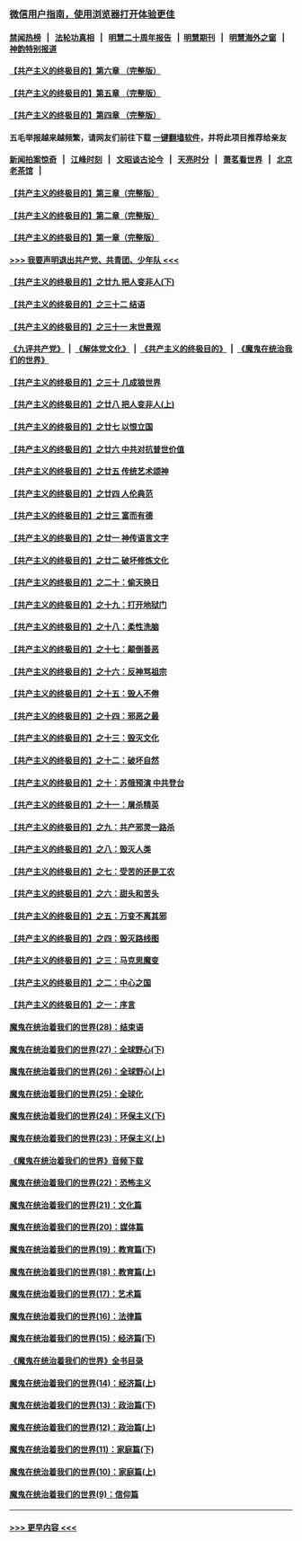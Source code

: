### [微信用户指南，使用浏览器打开体验更佳](https://github.com/gfw-breaker/banned-news1/blob/master/indexes/wechat-guide.md?t=0)
#### [禁闻热榜](热点新闻.md?t=0)  &nbsp;&nbsp;|&nbsp;&nbsp; [法轮功真相](https://github.com/gfw-breaker/truth/blob/master/README.md?t=0) &nbsp;&nbsp;|&nbsp;&nbsp; [明慧二十周年报告](https://github.com/gfw-breaker/mh-reports/blob/master/README.md?t=0) &nbsp;&nbsp;|&nbsp;&nbsp;[明慧期刊](https://github.com/gfw-breaker/mh-qikan) &nbsp;&nbsp;|&nbsp;&nbsp; [明慧海外之窗](https://github.com/gfw-breaker/mh-news/blob/master/README.md?t=0) &nbsp;&nbsp;|&nbsp;&nbsp; [神韵特别报道](https://github.com/gfw-breaker/mh-news/blob/master/shenyun.md?t=0)
#### [【共产主义的终极目的】第六章 （完整版）](../pages/nsc422/n11428913.md?t=02041555) 
#### [【共产主义的终极目的】第五章 （完整版）](../pages/nsc422/n11428912.md?t=02041555) 
#### [【共产主义的终极目的】第四章 （完整版）](../pages/nsc422/n11428907.md?t=02041555) 
#### 五毛举报越来越频繁，请网友们前往下载 [一键翻墙软件](https://github.com/gfw-breaker/ssr-accounts)，并将此项目推荐给亲友
#### [新闻拍案惊奇](https://github.com/gfw-breaker/banned-news1/blob/master/pages/link4.md) &nbsp;&nbsp;|&nbsp;&nbsp; [江峰时刻](https://github.com/gfw-breaker/banned-news1/blob/master/pages/link4.md) &nbsp;&nbsp;|&nbsp;&nbsp; [文昭谈古论今](https://github.com/gfw-breaker/banned-news1/blob/master/pages/link4.md) &nbsp;&nbsp;|&nbsp;&nbsp; [天亮时分](https://github.com/gfw-breaker/banned-news1/blob/master/pages/link4.md) &nbsp;&nbsp;|&nbsp;&nbsp; [萧茗看世界](https://github.com/gfw-breaker/banned-news1/blob/master/pages/link4.md) &nbsp;&nbsp;|&nbsp;&nbsp; [北京老茶馆](https://github.com/gfw-breaker/banned-news1/blob/master/pages/link4.md) &nbsp;&nbsp;|&nbsp;&nbsp; 
#### [【共产主义的终极目的】第三章（完整版）](../pages/nsc422/n11428848.md?t=02041555) 
#### [【共产主义的终极目的】第二章（完整版）](../pages/nsc422/n11428831.md?t=02041555) 
#### [【共产主义的终极目的】第一章（完整版）](../pages/nsc422/n11417651.md?t=02041555) 
#### [>>> 我要声明退出共产党、共青团、少年队 <<<](https://github.com/begood0513/goodnews/blob/master/quit/letter.md) 
#### [【共产主义的终极目的】之廿九 把人变非人(下)](../pages/nsc422/n11344140.md?t=02041555) 
#### [【共产主义的终极目的】之三十二 结语](../pages/nsc422/n11360535.md?t=02041555) 
#### [【共产主义的终极目的】之三十一 末世景观](../pages/nsc422/n11351129.md?t=02041555) 
#### [《九评共产党》](https://github.com/begood0513/9ping.md/blob/master/README.md) &nbsp;|&nbsp; [《解体党文化》](../../../../jtdwh.md/blob/master/README.md)  &nbsp;|&nbsp; [《共产主义的终极目的》](../../../../gczydzjmd.md/blob/master/README.md) &nbsp;|&nbsp; [《魔鬼在统治我们的世界》](../../../../mgztzwmdsj.md/blob/master/README.md) 
#### [【共产主义的终极目的】之三十 几成狼世界](../pages/nsc422/n11348280.md?t=02041555) 
#### [【共产主义的终极目的】之廿八 把人变非人(上)](../pages/nsc422/n11340492.md?t=02041555) 
#### [【共产主义的终极目的】之廿七 以恨立国](../pages/nsc422/n11336944.md?t=02041555) 
#### [【共产主义的终极目的】之廿六 中共对抗普世价值](../pages/nsc422/n11324785.md?t=02041555) 
#### [【共产主义的终极目的】之廿五 传统艺术颂神](../pages/nsc422/n11296396.md?t=02041555) 
#### [【共产主义的终极目的】之廿四 人伦典范](../pages/nsc422/n11296397.md?t=02041555) 
#### [【共产主义的终极目的】之廿三 富而有德](../pages/nsc422/n11283598.md?t=02041555) 
#### [【共产主义的终极目的】之廿一 神传语言文字](../pages/nsc422/n11263265.md?t=02041555) 
#### [【共产主义的终极目的】之廿二 破坏修炼文化](../pages/nsc422/n11245728.md?t=02041555) 
#### [【共产主义的终极目的】之二十：偷天换日](../pages/nsc422/n11238846.md?t=02041555) 
#### [【共产主义的终极目的】之十九：打开地狱门](../pages/nsc422/n11206376.md?t=02041555) 
#### [【共产主义的终极目的】之十八：柔性洗脑](../pages/nsc422/n11199994.md?t=02041555) 
#### [【共产主义的终极目的】之十七：颠倒善恶](../pages/nsc422/n11179782.md?t=02041555) 
#### [【共产主义的终极目的】之十六：反神骂祖宗](../pages/nsc422/n11166798.md?t=02041555) 
#### [【共产主义的终极目的】之十五：毁人不倦](../pages/nsc422/n11166792.md?t=02041555) 
#### [【共产主义的终极目的】之十四：邪恶之最](../pages/nsc422/n11150249.md?t=02041555) 
#### [【共产主义的终极目的】之十三：毁灭文化](../pages/nsc422/n11135227.md?t=02041555) 
#### [【共产主义的终极目的】之十二：破坏自然](../pages/nsc422/n11135214.md?t=02041555) 
#### [【共产主义的终极目的】之十：苏俄预演 中共登台](../pages/nsc422/n11118424.md?t=02041555) 
#### [【共产主义的终极目的】之十一：屠杀精英](../pages/nsc422/n11118442.md?t=02041555) 
#### [【共产主义的终极目的】之九：共产邪灵一路杀](../pages/nsc422/n11114139.md?t=02041555) 
#### [【共产主义的终极目的】之八：毁灭人类](../pages/nsc422/n11108503.md?t=02041555) 
#### [【共产主义的终极目的】之七：受苦的还是工农](../pages/nsc422/n11101809.md?t=02041555) 
#### [【共产主义的终极目的】之六：甜头和苦头](../pages/nsc422/n11096971.md?t=02041555) 
#### [【共产主义的终极目的】之五：万变不离其邪](../pages/nsc422/n11091285.md?t=02041555) 
#### [【共产主义的终极目的】之四：毁灭路线图](../pages/nsc422/n11086284.md?t=02041555) 
#### [【共产主义的终极目的】之三：马克思魔变](../pages/nsc422/n11061941.md?t=02041555) 
#### [【共产主义的终极目的】之二：中心之国](../pages/nsc422/n11047728.md?t=02041555) 
#### [【共产主义的终极目的】之一：序言](../pages/nsc422/n11086077.md?t=02041555) 
#### [魔鬼在统治着我们的世界(28)：结束语](../pages/nsc422/n10936246.md?t=02041555) 
#### [魔鬼在统治着我们的世界(27)：全球野心(下)](../pages/nsc422/n10928319.md?t=02041555) 
#### [魔鬼在统治着我们的世界(26)：全球野心(上)](../pages/nsc422/n10900318.md?t=02041555) 
#### [魔鬼在统治着我们的世界(25)：全球化](../pages/nsc422/n10788205.md?t=02041555) 
#### [魔鬼在统治着我们的世界(24)：环保主义(下)](../pages/nsc422/n10695307.md?t=02041555) 
#### [魔鬼在统治着我们的世界(23)：环保主义(上)](../pages/nsc422/n10688613.md?t=02041555) 
#### [《魔鬼在统治着我们的世界》音频下载](../pages/nsc422/n10635553.md?t=02041555) 
#### [魔鬼在统治着我们的世界(22)：恐怖主义](../pages/nsc422/n10614727.md?t=02041555) 
#### [魔鬼在统治着我们的世界(21)：文化篇](../pages/nsc422/n10597706.md?t=02041555) 
#### [魔鬼在统治着我们的世界(20)：媒体篇](../pages/nsc422/n10586579.md?t=02041555) 
#### [魔鬼在统治着我们的世界(19)：教育篇(下)](../pages/nsc422/n10564808.md?t=02041555) 
#### [魔鬼在统治着我们的世界(18)：教育篇(上)](../pages/nsc422/n10526970.md?t=02041555) 
#### [魔鬼在统治着我们的世界(17)：艺术篇](../pages/nsc422/n10499093.md?t=02041555) 
#### [魔鬼在统治着我们的世界(16)：法律篇](../pages/nsc422/n10485969.md?t=02041555) 
#### [魔鬼在统治着我们的世界(15)：经济篇(下)](../pages/nsc422/n10469975.md?t=02041555) 
#### [《魔鬼在统治着我们的世界》全书目录](../pages/nsc422/n10464261.md?t=02041555) 
#### [魔鬼在统治着我们的世界(14)：经济篇(上)](../pages/nsc422/n10457370.md?t=02041555) 
#### [魔鬼在统治着我们的世界(13)：政治篇(下)](../pages/nsc422/n10448270.md?t=02041555) 
#### [魔鬼在统治着我们的世界(12)：政治篇(上)](../pages/nsc422/n10444576.md?t=02041555) 
#### [魔鬼在统治着我们的世界(11)：家庭篇(下)](../pages/nsc422/n10440961.md?t=02041555) 
#### [魔鬼在统治着我们的世界(10)：家庭篇(上)](../pages/nsc422/n10435448.md?t=02041555) 
#### [魔鬼在统治着我们的世界(9)：信仰篇](../pages/nsc422/n10432159.md?t=02041555) 

----
#### [ >>> 更早内容 <<< ](../indexes/nsc422-earlier.md)
